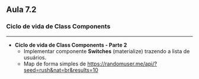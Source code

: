 ## Aula 7.2
### Ciclo de vida de Class Components
---
- **Ciclo de vida de Class Components - Parte 2**
	- Implementar componente **Switches** (materialize) trazendo a lista de usuários.
	- Map de forma simples de https://randomuser.me/api/?seed=rush&nat=br&results=10